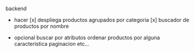 backend

- hacer
[x] despliega productos agrupados por categoria
[x] buscador de productos por nombre 

- opcional
buscar por atributos
ordenar productos por alguna caracteristica
paginacion
etc...